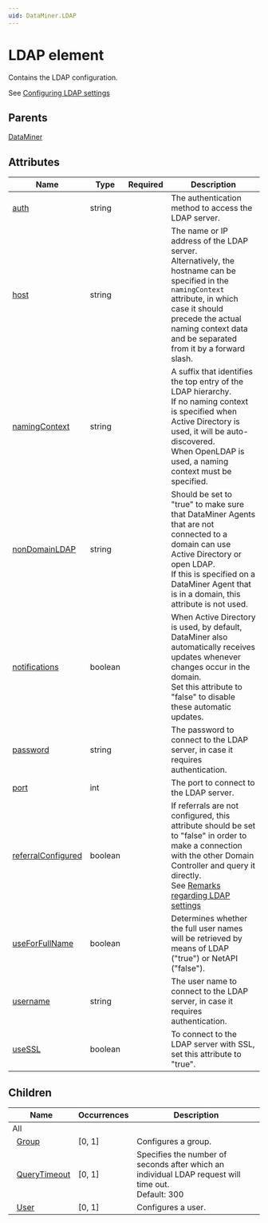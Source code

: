 ```yaml
---
uid: DataMiner.LDAP
---
```


# LDAP element

Contains the LDAP configuration.

See [Configuring LDAP settings](xref:Configuring_LDAP_settings)

## Parents

[DataMiner](xref:DataMiner)

## Attributes

| Name | Type | Required | Description |
| --- | --- | --- | --- |
| [auth](xref:DataMiner.LDAP-auth) | string |  | The authentication method to access the LDAP server. |
| [host](xref:DataMiner.LDAP-host) | string |  | The name or IP address of the LDAP server.<br>Alternatively, the hostname can be specified in the `namingContext` attribute, in which case it should precede the actual naming context data and be separated from it by a forward slash. |
| [namingContext](xref:DataMiner.LDAP-namingContext) | string |  | A suffix that identifies the top entry of the LDAP hierarchy.<br>If no naming context is specified when Active Directory is used, it will be auto-discovered.<br>When OpenLDAP is used, a naming context must be specified. |
| [nonDomainLDAP](xref:DataMiner.LDAP-nonDomainLDAP) | string |  | Should be set to "true" to make sure that DataMiner Agents that are not connected to a domain can use Active Directory or open LDAP.<br>If this is specified on a DataMiner Agent that is in a domain, this attribute is not used. |
| [notifications](xref:DataMiner.LDAP-notifications) | boolean |  | When Active Directory is used, by default, DataMiner also automatically receives updates whenever changes occur in the domain.<br>Set this attribute to "false" to disable these automatic updates. |
| [password](xref:DataMiner.LDAP-password) | string |  | The password to connect to the LDAP server, in case it requires authentication. |
| [port](xref:DataMiner.LDAP-port) | int |  | The port to connect to the LDAP server. |
| [referralConfigured](xref:DataMiner.LDAP-referralConfigured) | boolean |  | If referrals are not configured, this attribute should be set to "false" in order to make a connection with the other Domain Controller and query it directly.<br>See [Remarks regarding LDAP settings](xref:Configuring_LDAP_settings#remarks-regarding-ldap-settings) |
| [useForFullName](xref:DataMiner.LDAP-useForFullName) | boolean |  | Determines whether the full user names will be retrieved by means of LDAP ("true") or NetAPI ("false"). |
| [username](xref:DataMiner.LDAP-username) | string |  | The user name to connect to the LDAP server, in case it requires authentication. |
| [useSSL](xref:DataMiner.LDAP-useSSL) | boolean |  | To connect to the LDAP server with SSL, set this attribute to "true". |

## Children

| Name | Occurrences | Description |
| --- | --- | --- |
| All |  |  |
| &#160;&#160;[Group](xref:DataMiner.LDAP.Group) | [0, 1] | Configures a group. |
| &#160;&#160;[QueryTimeout](xref:DataMiner.LDAP.QueryTimeout) | [0, 1] | Specifies the number of seconds after which an individual LDAP request will time out.<br>Default: 300 |
| &#160;&#160;[User](xref:DataMiner.LDAP.User) | [0, 1] | Configures a user. |
